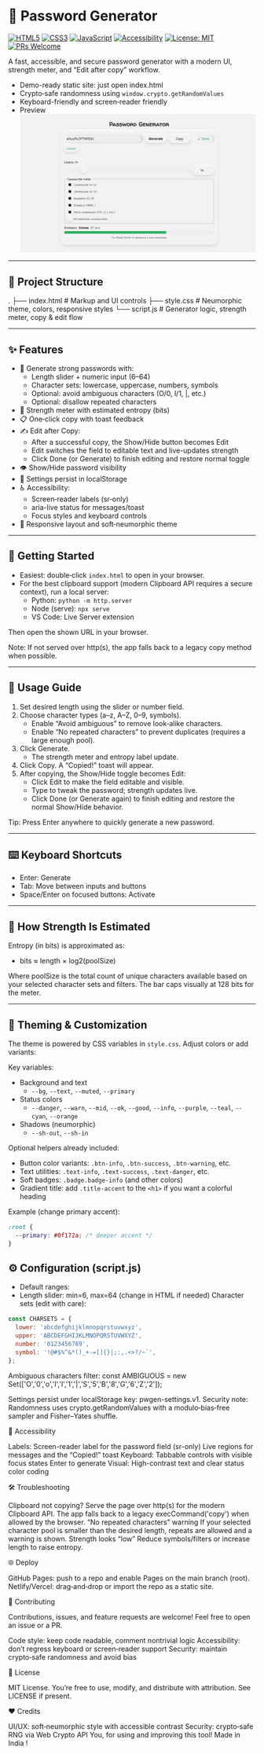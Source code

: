 # 🔐 Password Generator

[![HTML5](https://img.shields.io/badge/HTML5-E34F26?logo=html5&logoColor=fff)](#)
[![CSS3](https://img.shields.io/badge/CSS3-1572B6?logo=css3&logoColor=fff)](#)
[![JavaScript](https://img.shields.io/badge/JavaScript-ES6+-F7DF1E?logo=javascript&logoColor=000)](#)
[![Accessibility](https://img.shields.io/badge/a11y-friendly-3b82f6)](#)
[![License: MIT](https://img.shields.io/badge/License-MIT-10b981.svg)](#license)
[![PRs Welcome](https://img.shields.io/badge/PRs-welcome-FF69B4.svg)](#contributing)

A fast, accessible, and secure password generator with a modern UI, strength meter, and “Edit after copy” workflow.

- Demo-ready static site: just open index.html
- Crypto‑safe randomness using `window.crypto.getRandomValues`
- Keyboard-friendly and screen‑reader friendly
- Preview
![image](https://github.com/MdSaifAli063/Password-Generator/blob/7a5084130d302a322229c21b377db089d2b054b6/Screenshot%202025-09-11%20010252.png)
---

## 📁 Project Structure

. ├── index.html # Markup and UI controls ├── style.css # Neumorphic theme, colors, responsive styles └── script.js # Generator logic, strength meter, copy & edit flow

---

## ✨ Features

- 🔑 Generate strong passwords with:
  - Length slider + numeric input (6–64)
  - Character sets: lowercase, uppercase, numbers, symbols
  - Optional: avoid ambiguous characters (O/0, l/1, |, etc.)
  - Optional: disallow repeated characters
- 🧮 Strength meter with estimated entropy (bits)
- 📋 One‑click copy with toast feedback
- ✍️ Edit after Copy:
  - After a successful copy, the Show/Hide button becomes Edit
  - Edit switches the field to editable text and live-updates strength
  - Click Done (or Generate) to finish editing and restore normal toggle
- 👁️ Show/Hide password visibility
- 💾 Settings persist in localStorage
- ♿ Accessibility:
  - Screen‑reader labels (sr‑only)
  - aria-live status for messages/toast
  - Focus styles and keyboard controls
- 📱 Responsive layout and soft‑neumorphic theme

---

## 🚀 Getting Started

- Easiest: double‑click `index.html` to open in your browser.
- For the best clipboard support (modern Clipboard API requires a secure context), run a local server:
  - Python: `python -m http.server`
  - Node (serve): `npx serve`
  - VS Code: Live Server extension

Then open the shown URL in your browser.

Note: If not served over http(s), the app falls back to a legacy copy method when possible.

---

## 🧭 Usage Guide

1. Set desired length using the slider or number field.
2. Choose character types (a–z, A–Z, 0–9, symbols).  
   - Enable “Avoid ambiguous” to remove look‑alike characters.
   - Enable “No repeated characters” to prevent duplicates (requires a large enough pool).
3. Click Generate.  
   - The strength meter and entropy label update.
4. Click Copy. A “Copied!” toast will appear.
5. After copying, the Show/Hide toggle becomes Edit:
   - Click Edit to make the field editable and visible.
   - Type to tweak the password; strength updates live.
   - Click Done (or Generate again) to finish editing and restore the normal Show/Hide behavior.

Tip: Press Enter anywhere to quickly generate a new password.

---

## ⌨️ Keyboard Shortcuts

- Enter: Generate
- Tab: Move between inputs and buttons
- Space/Enter on focused buttons: Activate

---

## 🧠 How Strength Is Estimated

Entropy (in bits) is approximated as:
- bits ≈ length × log2(poolSize)

Where poolSize is the total count of unique characters available based on your selected character sets and filters. The bar caps visually at 128 bits for the meter.

---

## 🎨 Theming & Customization

The theme is powered by CSS variables in `style.css`. Adjust colors or add variants:

Key variables:
- Background and text
  - `--bg`, `--text`, `--muted`, `--primary`
- Status colors
  - `--danger`, `--warn`, `--mid`, `--ok`, `--good`, `--info`, `--purple`, `--teal`, `--cyan`, `--orange`
- Shadows (neumorphic)
  - `--sh-out`, `--sh-in`

Optional helpers already included:
- Button color variants: `.btn-info`, `.btn-success`, `.btn-warning`, etc.
- Text utilities: `.text-info`, `.text-success`, `.text-danger`, etc.
- Soft badges: `.badge.badge-info` (and other colors)
- Gradient title: add `.title-accent` to the `<h1>` if you want a colorful heading

Example (change primary accent):
```css
:root {
  --primary: #0f172a; /* deeper accent */
}
```

## ⚙️ Configuration (script.js)

- Default ranges:
- Length slider: min=6, max=64 (change in HTML if needed)
Character sets (edit with care):
```js
const CHARSETS = {
  lower: 'abcdefghijklmnopqrstuvwxyz',
  upper: 'ABCDEFGHIJKLMNOPQRSTUVWXYZ',
  number: '0123456789',
  symbol: '!@#$%^&*()_+-=[]{}|;:,.<>?/~`',
};
```

Ambiguous characters filter:
const AMBIGUOUS = new Set(['O','0','o','I','l','1','|','S','5','B','8','G','6','Z','2']);

Settings persist under localStorage key: pwgen-settings.v1.
Security note: Randomness uses crypto.getRandomValues with a modulo‑bias‑free sampler and Fisher–Yates shuffle.

🧩 Accessibility

Labels:
Screen-reader label for the password field (sr-only)
Live regions for messages and the “Copied!” toast
Keyboard:
Tabbable controls with visible focus states
Enter to generate
Visual:
High-contrast text and clear status color coding

🛠️ Troubleshooting

Clipboard not copying?
Serve the page over http(s) for the modern Clipboard API.
The app falls back to a legacy execCommand('copy') when allowed by the browser.
“No repeated characters” warning
If your selected character pool is smaller than the desired length, repeats are allowed and a warning is shown.
Strength looks “low”
Reduce symbols/filters or increase length to raise entropy.

🌐 Deploy

GitHub Pages: push to a repo and enable Pages on the main branch (root).
Netlify/Vercel: drag‑and‑drop or import the repo as a static site.

🤝 Contributing

Contributions, issues, and feature requests are welcome!
Feel free to open an issue or a PR.

Code style: keep code readable, comment nontrivial logic
Accessibility: don’t regress keyboard or screen‑reader support
Security: maintain crypto‑safe randomness and avoid bias

📜 License

MIT License. You’re free to use, modify, and distribute with attribution. See LICENSE if present.

❤️ Credits

UI/UX: soft‑neumorphic style with accessible contrast
Security: crypto‑safe RNG via Web Crypto API
You, for using and improving this tool!
Made in India !
